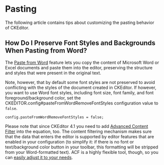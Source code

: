 <!--
Copyright (c) 2003-2016, CKSource - Frederico Knabben. All rights reserved.
For licensing, see LICENSE.md.
-->

# Pasting

The following article contains tips about customizing the pasting behavior of CKEditor.


## How Do I Preserve Font Styles and Backgrounds When Pasting from Word?

The [Paste from Word](http://ckeditor.com/addon/pastefromword) feature lets you copy the content of Microsoft Word or Excel documents and paste them into the editor, preserving the structure and styles that were present in the original text.

Note, however, that by default some font styles are not preserved to avoid conflicting with the styles of the document created in CKEditor. If however, you want to use Word font styles, including font size, font family, and font foreground/background color, set the CKEDITOR.config#pasteFromWordRemoveFontStyles configuration value to `false`.

	config.pasteFromWordRemoveFontStyles = false;

Please note that since CKEditor 4.1 you need to add [Advanced Content Filter](#!/guide/dev_acf) into the equation, too. The content filtering mechanism makes sure that the data that enters the editor is supported by editor features that are enabled in your configuration (to simplify it: if there is no font or text/background color button in your toolbar, this formatting will be stripped from your Word-formatted text). ACF is a highly flexible tool, though, so you can [easily adjust it to your needs](../samples/acf.html).